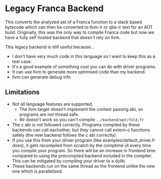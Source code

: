 # Legacy Franca Backend

This converts the analyzed ast of a Franca function to a stack based bytecode 
which can then be converted to llvm-ir or qbe-ir text for an AOT build.
Originally, this was the only way to compile Franca code 
but now we have a fully self hosted backend that doesn't rely on llvm.

This legacy backend is still useful because...

- I don't have very much code in this language so I want to keep this as a test case.
- It's a good example of something cool you can do with driver programs.
- It can use llvm to generate more optimised code than my backend.
- llvm can generate debug info 

## Limitations 

- Not all language features are supported. 
  - The llvm target doesn't implement the context passing abi, so programs are not thread safe. 
  - #ir doesn't work so you can't compile `../backend/opt/fold.fr`
- The c abi is not followed correctly. Programs compiled by these backends can call eachother, 
but they cannot call extern-c functions safely (the new backend follows the c abi correctly). 
- If you use this from your driver program (like examples/default_driver.fr does),
it gets recompiled from scratch by the comptime-jit every time you compile your program. 
So there will be an increase in frontend time compared to using the precompiled backend 
included in the compiler. This can be mitigated by compiling your driver to a dylib. 
- These backends run on the same thread as the frontend unlike the new one which is parallelized. 
